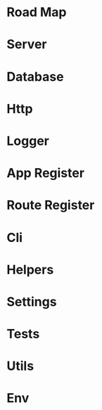 # Road Map


# Server


# Database

# Http

# Logger

# App Register

# Route Register

# Cli

# Helpers

# Settings

# Tests

# Utils

# Env
